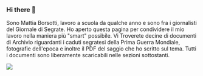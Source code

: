 ### Hi there 👋
Sono Mattia Borsotti, lavoro a scuola da qualche anno e sono fra i giornalisti del Giornale di Segrate. Ho aperto questa pagina per condividere il mio lavoro nella maniera più "smart" possibile. Vi Troverete decine di documenti di Archivio riguardanti i caduti segratesi della Prima Guerra Mondiale, fotografie dell'epoca e inoltre il PDF del saggio che ho scritto sul tema. Tutti i documenti sono liberamente scaricabili nelle sezioni sottostanti.

<!--
**ComeDAutunno/comeDAutunno** is a ✨ _special_ ✨ repository because its `README.md` (this file) appears on your GitHub profile.

Here are some ideas to get you started:

- 🔭 I’m currently working on ...
- 🌱 I’m currently learning ...
- 👯 I’m looking to collaborate on ...
- 🤔 I’m looking for help with ...
- 💬 Ask me about ...
- 📫 How to reach me: ...
- 😄 Pronouns: ...
- ⚡ Fun fact: ...
-->

![](https://komarev.com/ghpvc/?username=comeDAutunno&label=VISITE+AL+PROFILO)
